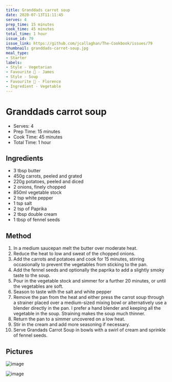```yaml
---
title: Granddads carrot soup
date: 2020-07-13T11:11:45
serves: 4
prep_time: 15 minutes
cook_time: 45 minutes
total_time: 1 hour
issue_id: 79
issue_link: https://github.com/jcallaghan/The-Cookbook/issues/79
thumbnail: granddads-carrot-soup.jpg
meal_type:
- Starter
labels:
- Style - Vegetarian
- Favourite 🥰 - James
- Style - Soup
- Favourite 🥰 - Florence
- Ingredient - Vegetable
---
```


# Granddads carrot soup

- Serves: 4
- Prep Time: 15 minutes
- Cook Time: 45 minutes
- Total Time: 1 hour

## Ingredients

- 3 tbsp butter
- 450g carrots, peeled and grated
- 220g potatoes, peeled and diced
- 2 onions, finely chopped
- 850ml vegetable stock
- 2 tsp white pepper
- 1 tsp salt
- 2 tsp of Paprika
- 2 tbsp double cream
- 1 tbsp of fennel seeds

## Method

1. In a medium saucepan melt the butter over moderate heat.
2. Reduce the heat to low and sweat of the chopped onions.
3. Add the carrots and potatoes and cook for 15 minutes, stirring occasionally to prevent the vegetables from sticking to the pan.
4. Add the fennel seeds and optionally the paprika to add a slightly smoky taste to the soup.
5. Pour in the vegetable stock and simmer for a further 20 minutes, or until the vegetables are soft.
6. Season to taste with the salt and white pepper
7. Remove the pan from the heat and either press the carrot soup through a strainer placed over a medium-sized mixing bowl or alternatively use a blender directly in the pan. I prefer a hand blender and keeping all the vegetable in the soup. Straining makes the soup much thinner. 
8. Return the pan to a simmer uncovered on a low heat.
9. Stir in the cream and add more seasoning if necessary.
10. Serve Grandads Carrot Soup in bowls with a swirl of cream and sprinkle of fennel seeds.

## Pictures

![image](https://github.com/jcallaghan/The-Cookbookrecipes/images/granddads-carrot-soup-1.jpg)

![image](https://github.com/jcallaghan/The-Cookbookrecipes/images/granddads-carrot-soup-2.jpg)
